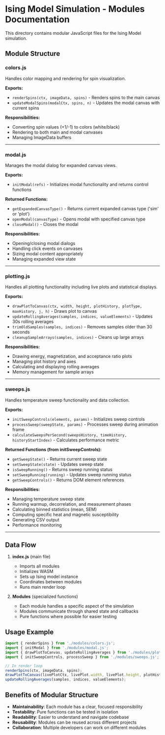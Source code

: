 # Ising Model Simulation - Modules Documentation

This directory contains modular JavaScript files for the Ising Model simulation.

## Module Structure

### colors.js

Handles color mapping and rendering for spin visualization.

**Exports:**

- `renderSpins(ctx, imageData, spins)` - Renders spins to the main canvas
- `updateModalSpins(modalCtx, spins, n)` - Updates the modal canvas with current spins

**Responsibilities:**

- Converting spin values (+1/-1) to colors (white/black)
- Rendering to both main and modal canvases
- Managing ImageData buffers

---

### modal.js

Manages the modal dialog for expanded canvas views.

**Exports:**

- `initModal(refs)` - Initializes modal functionality and returns control functions

**Returned Functions:**

- `getExpandedCanvasType()` - Returns current expanded canvas type ('sim' or 'plot')
- `openModal(canvasType)` - Opens modal with specified canvas type
- `closeModal()` - Closes the modal

**Responsibilities:**

- Opening/closing modal dialogs
- Handling click events on canvases
- Sizing modal content appropriately
- Managing expanded view state

---

### plotting.js

Handles all plotting functionality including live plots and statistical displays.

**Exports:**

- `drawPlotToCanvas(ctx, width, height, plotHistory, plotType, maxHistory, j, h)` - Draws plot to canvas
- `updateRollingAverages(samples, indices, valueElements)` - Updates 30s rolling averages
- `trimOldSamples(samples, indices)` - Removes samples older than 30 seconds
- `cleanupSampleArrays(samples, indices)` - Cleans up large arrays

**Responsibilities:**

- Drawing energy, magnetization, and acceptance ratio plots
- Managing plot history and axes
- Calculating and displaying rolling averages
- Memory management for sample arrays

---

### sweeps.js

Handles temperature sweep functionality and data collection.

**Exports:**

- `initSweepControls(elements, params)` - Initializes sweep controls
- `processSweep(sweepState, params)` - Processes sweep during animation frame
- `calculateSweepsPerSecond(sweepsHistory, timeHistory, historyStartIndex)` - Calculates performance metric

**Returned Functions (from initSweepControls):**

- `getSweepState()` - Returns current sweep state
- `setSweepState(state)` - Updates sweep state
- `isSweepRunning()` - Returns sweep running status
- `setSweepRunning(running)` - Updates sweep running status
- `getSweepControls()` - Returns DOM element references

**Responsibilities:**

- Managing temperature sweep state
- Running warmup, decorrelation, and measurement phases
- Calculating binned statistics (mean, SEM)
- Computing specific heat and magnetic susceptibility
- Generating CSV output
- Performance monitoring

---

## Data Flow

1. **index.js** (main file)
   - Imports all modules
   - Initializes WASM
   - Sets up Ising model instance
   - Coordinates between modules
   - Runs main render loop

2. **Modules** (specialized functions)
   - Each module handles a specific aspect of the simulation
   - Modules communicate through shared state and callbacks
   - Pure functions where possible for easier testing

## Usage Example

```javascript
import { renderSpins } from './modules/colors.js';
import { initModal } from './modules/modal.js';
import { drawPlotToCanvas, updateRollingAverages } from './modules/plotting.js';
import { initSweepControls, processSweep } from './modules/sweeps.js';

// In render loop
renderSpins(ctx, imageData, spins);
drawPlotToCanvas(livePlotCtx, livePlot.width, livePlot.height, plotHistory, plotType, maxHistory, j, h);
updateRollingAverages(samples, indices, valueElements);
```

## Benefits of Modular Structure

- **Maintainability**: Each module has a clear, focused responsibility
- **Testability**: Pure functions can be tested in isolation
- **Readability**: Easier to understand and navigate codebase
- **Reusability**: Modules can be reused across different projects
- **Collaboration**: Multiple developers can work on different modules

